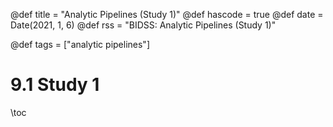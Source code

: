 @def title = "Analytic Pipelines (Study 1)"
@def hascode = true
@def date = Date(2021, 1, 6)
@def rss = "BIDSS: Analytic Pipelines (Study 1)"

@def tags = ["analytic pipelines"]

# 9.1 Study 1

\toc
